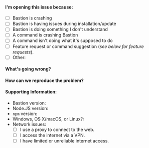 #### I'm opening this issue because:
<!--
    Put an X between the brackets on the following lines if a statement is true.
-->

  - [ ] Bastion is crashing
  - [ ] Bastion is having issues during installation/update
  - [ ] Bastion is doing something I don't understand
  - [ ] A command is crashing Bastion
  - [ ] A command isn't doing what it's supposed to do
  - [ ] Feature request or command suggestion (_see below for feature requests_).
  - [ ] Other:

#### What's going wrong?
<!--
    A simple description of what's the issue.
-->

#### How can we reproduce the problem?
<!--
    A complete description of how to reproduce the problem.
-->

#### Supporting Information:
<!--
    Only required if you're hosting Bastion yourself.
-->
 - Bastion version:
 - Node.JS version:
 - `npm` version:
 - Windows, OS X/macOS, or Linux?:
 - Network issues:
   - [ ] I use a proxy to connect to the web.
   - [ ] I access the internet via a VPN.
   - [ ] I have limited or unreliable internet access.

<!--
    Thank you for contributing to Bastion! Please review this checklist
    before submitting your issue.

    - Participation in this open source project is subject to Bastion's Code of Conduct:
      https://github.com/TheBastionBot/Bastion/blob/master/.github/CODE_OF_CONDUCT.md
-->


<!--
    Feature Requests

    For feature requests, delete everything above this section and uncomment the
    section following this one.
    But first, review the existing feature requests and make sure there isn't one
    that already describes the feature you'd like to see added.
-->

<!--

#### What's the feature?

#### Please describe the feature in detail, how it will work, etc.?

#### How will this feature help you or your community or the users of Discord in general?

#### Is this feature similar to an existing feature?

#### Is this a feature you would like to implement, with support from the Bastion Bot team?

-->
